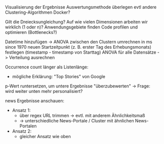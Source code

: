 Visualisierung der Ergebnisse
Auswertungsmethode überlegen
evtl andere Clustering-Algorithmen
Docker?

Gilt die Dreiecksungleichung?
Auf wie vielen Dimensionen arbeiten wir wirklich (1 oder n)?
Anwendungsgebiete finden
Code profilen und optimieren (Bottlenecks?)

Datetime hinzufügen -> ANOVA zwischen den Clustern
umrechnen in ms since 1970
neuen Startzeitpunkt (z. B. erster Tag des Erhebungsmonats) festlegen (timestamp - timestamp von Starttag)
ANOVA für alle Datensätze -> Verteilung ausrechnen

Occurrence count länger als Listenlänge:
  * mögliche Erklärung: "Top Stories" von Google

p-Wert runtersetzen, um untere Ergebnisse "überzubewerten"
-> Frage: wird weiter unten mehr personalisiert?

news Ergebnisse anschauen:
  * Ansatz 1:
      * über regex URL trimmen -> evtl. mit anderem Ähnlichkeitsmaß
      * -> unterschiedliche News-Portale / Cluster mit ähnlichen News-Portalen
  * Ansatz 2:
      * gleicher Ansatz wie oben